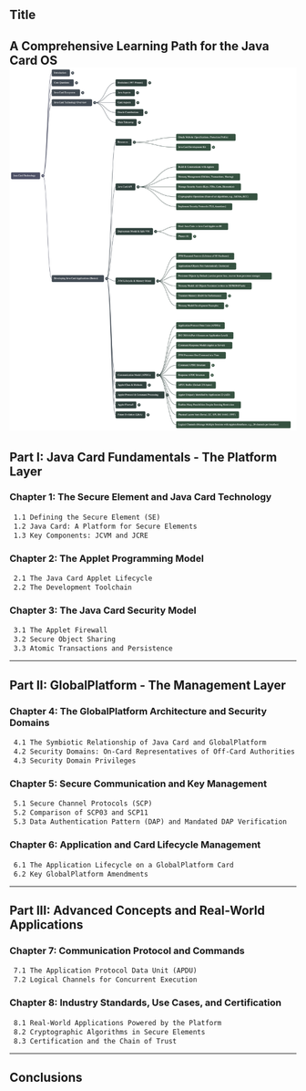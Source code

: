 ## Title
**A Comprehensive Learning Path for the Java Card OS**
![Road Map](https://github.com/PATAKAMURIVENKATAGANESH/Learn-JavaCard-and-JavaCard-OS/blob/master/NotebookLM%20Mind%20Map%20(1).png)
---

## Part I: Java Card Fundamentals - The Platform Layer

  ### Chapter 1: The Secure Element and Java Card Technology
  
     1.1 Defining the Secure Element (SE)
     1.2 Java Card: A Platform for Secure Elements
     1.3 Key Components: JCVM and JCRE
  
  ### Chapter 2: The Applet Programming Model
  
     2.1 The Java Card Applet Lifecycle
     2.2 The Development Toolchain
  
  ### Chapter 3: The Java Card Security Model
  
     3.1 The Applet Firewall
     3.2 Secure Object Sharing
     3.3 Atomic Transactions and Persistence

---

## Part II: GlobalPlatform - The Management Layer

  ### Chapter 4: The GlobalPlatform Architecture and Security Domains
  
     4.1 The Symbiotic Relationship of Java Card and GlobalPlatform
     4.2 Security Domains: On-Card Representatives of Off-Card Authorities
     4.3 Security Domain Privileges
  
  ### Chapter 5: Secure Communication and Key Management
  
     5.1 Secure Channel Protocols (SCP)
     5.2 Comparison of SCP03 and SCP11
     5.3 Data Authentication Pattern (DAP) and Mandated DAP Verification
  
  ### Chapter 6: Application and Card Lifecycle Management
  
     6.1 The Application Lifecycle on a GlobalPlatform Card
     6.2 Key GlobalPlatform Amendments

---

## Part III: Advanced Concepts and Real-World Applications

  ### Chapter 7: Communication Protocol and Commands
  
     7.1 The Application Protocol Data Unit (APDU)
     7.2 Logical Channels for Concurrent Execution
  
  ### Chapter 8: Industry Standards, Use Cases, and Certification
  
     8.1 Real-World Applications Powered by the Platform
     8.2 Cryptographic Algorithms in Secure Elements
     8.3 Certification and the Chain of Trust

---

## Conclusions
